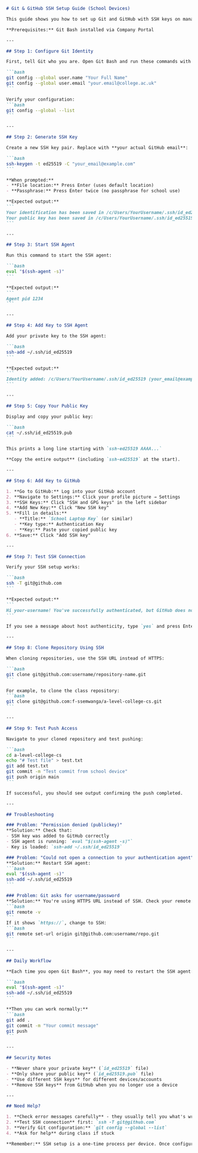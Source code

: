 ````markdown
# Git & GitHub SSH Setup Guide (School Devices)

This guide shows you how to set up Git and GitHub with SSH keys on managed school computers. SSH keys provide secure authentication without needing to enter passwords repeatedly.

**Prerequisites:** Git Bash installed via Company Portal

---

## Step 1: Configure Git Identity

First, tell Git who you are. Open Git Bash and run these commands with **your own details**:

```bash
git config --global user.name "Your Full Name"
git config --global user.email "your.email@college.ac.uk"
```

Verify your configuration:
```bash
git config --global --list
```

---

## Step 2: Generate SSH Key

Create a new SSH key pair. Replace with **your actual GitHub email**:

```bash
ssh-keygen -t ed25519 -C "your_email@example.com"
```

**When prompted:**
- **File location:** Press Enter (uses default location)
- **Passphrase:** Press Enter twice (no passphrase for school use)

**Expected output:**
```
Your identification has been saved in /c/Users/YourUsername/.ssh/id_ed25519
Your public key has been saved in /c/Users/YourUsername/.ssh/id_ed25519.pub
```

---

## Step 3: Start SSH Agent

Run this command to start the SSH agent:

```bash
eval "$(ssh-agent -s)"
```

**Expected output:**
```
Agent pid 1234
```

---

## Step 4: Add Key to SSH Agent

Add your private key to the SSH agent:

```bash
ssh-add ~/.ssh/id_ed25519
```

**Expected output:**
```
Identity added: /c/Users/YourUsername/.ssh/id_ed25519 (your_email@example.com)
```

---

## Step 5: Copy Your Public Key

Display and copy your public key:

```bash
cat ~/.ssh/id_ed25519.pub
```

This prints a long line starting with `ssh-ed25519 AAAA...`

**Copy the entire output** (including `ssh-ed25519` at the start).

---

## Step 6: Add Key to GitHub

1. **Go to GitHub:** Log into your GitHub account
2. **Navigate to Settings:** Click your profile picture → Settings
3. **SSH Keys:** Click "SSH and GPG keys" in the left sidebar
4. **Add New Key:** Click "New SSH key"
5. **Fill in details:**
   - **Title:** `School Laptop Key` (or similar)
   - **Key type:** Authentication Key
   - **Key:** Paste your copied public key
6. **Save:** Click "Add SSH key"

---

## Step 7: Test SSH Connection

Verify your SSH setup works:

```bash
ssh -T git@github.com
```

**Expected output:**
```
Hi your-username! You've successfully authenticated, but GitHub does not provide shell access.
```

If you see a message about host authenticity, type `yes` and press Enter.

---

## Step 8: Clone Repository Using SSH

When cloning repositories, use the SSH URL instead of HTTPS:

```bash
git clone git@github.com:username/repository-name.git
```

For example, to clone the class repository:
```bash
git clone git@github.com:f-ssemwanga/a-level-college-cs.git
```

---

## Step 9: Test Push Access

Navigate to your cloned repository and test pushing:

```bash
cd a-level-college-cs
echo "# Test file" > test.txt
git add test.txt
git commit -m "Test commit from school device"
git push origin main
```

If successful, you should see output confirming the push completed.

---

## Troubleshooting

### Problem: "Permission denied (publickey)"
**Solution:** Check that:
- SSH key was added to GitHub correctly
- SSH agent is running: `eval "$(ssh-agent -s)"`
- Key is loaded: `ssh-add ~/.ssh/id_ed25519`

### Problem: "Could not open a connection to your authentication agent"
**Solution:** Restart SSH agent:
```bash
eval "$(ssh-agent -s)"
ssh-add ~/.ssh/id_ed25519
```

### Problem: Git asks for username/password
**Solution:** You're using HTTPS URL instead of SSH. Check your remote:
```bash
git remote -v
```
If it shows `https://`, change to SSH:
```bash
git remote set-url origin git@github.com:username/repo.git
```

---

## Daily Workflow

**Each time you open Git Bash**, you may need to restart the SSH agent:

```bash
eval "$(ssh-agent -s)"
ssh-add ~/.ssh/id_ed25519
```

**Then you can work normally:**
```bash
git add .
git commit -m "Your commit message"
git push
```

---

## Security Notes

- **Never share your private key** (`id_ed25519` file)
- **Only share your public key** (`id_ed25519.pub` file) 
- **Use different SSH keys** for different devices/accounts
- **Remove SSH keys** from GitHub when you no longer use a device

---

## Need Help?

1. **Check error messages carefully** - they usually tell you what's wrong
2. **Test SSH connection** first: `ssh -T git@github.com`
3. **Verify Git configuration:** `git config --global --list`
4. **Ask for help** during class if stuck

**Remember:** SSH setup is a one-time process per device. Once configured, Git operations will work seamlessly!
````